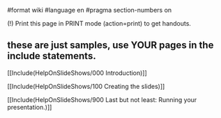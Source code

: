 #format wiki
#language en
#pragma section-numbers on

(!) Print this page in PRINT mode (action=print) to get handouts.

## these are just samples, use YOUR pages in the include statements.

[[Include(HelpOnSlideShows/000 Introduction)]]

[[Include(HelpOnSlideShows/100 Creating the slides)]]

[[Include(HelpOnSlideShows/900 Last but not least: Running your presentation.)]]


<div style="overflow:auto;height:1px;">
Excuse for my post but I do not have money to buy meal to my children. Forgive me please.
[http://free9.vfrrto.org/free-dating-love.html free dating love]
[http://windows.vfrrto.org/windows-xp-network-setup-instructions.html windows xp network setup instructions]
[http://mp3.brrddd.org/eros-ramazzotti-lyrics-mp3-download.html eros ramazzotti lyrics mp3 download]
[http://nude.vttthtgg.org/blonde-college-boys-nude.html blonde college boys nude]
[http://names.reggdr.org/names-of-gangs-in-the-us.html names of gangs in the us]
[http://jobs.polott.org/secretarial-jobs.html secretarial jobs]
[http://free1.polott.org/free-internet-service-provider.html free internet service provider]
[http://forum.polott.org/gm-pickup-forum.html gm pickup forum]
[http://pictures.reggdr.org/bisexual-pictures.html bisexual pictures]
[http://download.reggdr.org/sousounde---metisse---free-mp3-download.html sousounde   metisse   free mp3 download]
[http://furniture.vertyg.org/metropolitan-furniture-houston-texas.html metropolitan furniture houston texas]
[http://map.reggdr.org/map-of-the-constellation-aquarius.html map of the constellation aquarius]
[http://free4.mikewsd.org/download-hl2-full-free-online.html download hl2 full free online]
[http://air.polott.org/cheap-air-to-latvia.html cheap air to latvia]
[http://gay.mewqsd.org/free-gay-thumbnail.html free gay thumbnail]
[http://air.polott.org/cheap-air-flights-travel-tips-mae-hongsorn.html cheap air flights travel tips mae hongsorn]
[http://book.polott.org/twisted-book-python.html twisted book python]
[http://news.mikewsd.org/police-news-articles.html police news articles]
[http://girl.vfrrto.org/hot-girl-fight.html hot girl fight]
[http://windows.vfrrto.org/windows-98-startup-errors.html windows 98 startup errors]
[http://money.vfrrto.org/money-making-programs.html money making programs]
[http://games.vfrrto.org/motocross-games-for-free.html motocross games for free]
[http://golf.brrddd.org/champions-run-golf.html champions run golf]
[http://free1.polott.org/free-shipping-target.html free shipping target]
[http://web.mewqsd.org/beeville-web-design.html beeville web design]
[http://game.mewqsd.org/game-animals.html game animals]
[http://work.polott.org/school-work.html school work]
[http://pictures.reggdr.org/crissy-m-pictures.html crissy m pictures]
[http://windows.vfrrto.org/free-online-windows-2000-server-training.html free online windows 2000 server training]
[http://dvd.mikewsd.org/wireless-headphones-for-car-dvd-system.html wireless headphones for car dvd system]
[http://phone.vertyg.org/sissyboy-phone.html sissyboy phone]
[http://kids.vttolldd.org/binomial-nomenclature-for-kids.html binomial nomenclature for kids]
[http://games.vfrrto.org/hobbie-and-games-shop-albury.html hobbie and games shop albury]
[http://money.vfrrto.org/runescape-facts-on-getting-money.html runescape facts on getting money]
[http://dvd.mikewsd.org/windows-dvd-decoder.html windows dvd decoder]
[http://download.reggdr.org/texas-poker-download.html texas poker download]
[http://chat.reggdr.org/gay-crossdress-chat.html gay crossdress chat]
[http://card.polott.org/1st-class-software-via-internet-on-card.html 1st class software via internet on card]
[http://air.polott.org/cheap-air-flights-cheapest-flight-buenos-aires.html cheap air flights cheapest flight buenos aires]
[http://search.vttthtgg.org/carl-junction-higher-search-ranking.html carl junction higher search ranking]
[http://news.mikewsd.org/supermarket-news.html supermarket news]
[http://kids.vttolldd.org/kids-motorbikes-for-sale-in-england.html kids motorbikes for sale in england]
[http://book.polott.org/larsons-book-of-cults-names-five.html larsons book of cults names five]
[http://dvd.mikewsd.org/where-can-i-get-a-free-dvd-ripping-programme.html where can i get a free dvd ripping programme]
[http://work.polott.org/work-at-home-professionals.html work at home professionals]
[http://dog.polott.org/what-should-i-feed-my-dog.html what should i feed my dog]
[http://download.reggdr.org/download-dark-angel-darkness-descends.html download dark angel darkness descends]
[http://girl.vfrrto.org/jewish-girl-naming-ceremony.html jewish girl naming ceremony]
[http://free1.polott.org/free-adult-chat-room-xxx.html free adult chat room xxx]
[http://web.mewqsd.org/web-address-for-morris-county-njclerk.html web address for morris county njclerk]
[http://dvd.mikewsd.org/when-is-matrix-dvd-released.html when is matrix dvd released]
[http://card.polott.org/harry-potter-trading-card-game.html harry potter trading card game]
[http://map.reggdr.org/the-state-map.html the state map]
[http://games.vfrrto.org/create-own-3d-games.html create own 3d games]
[http://gay.mewqsd.org/nude-black-gay-men.html nude black gay men]
[http://golf.brrddd.org/samoset-golf-course.html samoset golf course]
[http://free6.vertyg.org/alt-binaries-pictures-free.html alt binaries pictures free]
[http://dog.polott.org/dental-care-for-your-dog.html dental care for your dog]
[http://map.reggdr.org/map-of-the-himalayan-mountains.html map of the himalayan mountains]
[http://map.reggdr.org/china-population-density-map.html china population density map]
[http://gift.mikewsd.org/western-new-york-wine-gift-baskets.html western new york wine gift baskets]
[http://name.brrddd.org/jessilyn-name-origin.html jessilyn name origin]
[http://free8.mewqsd.org/free-thai-lotto.html free thai lotto]
[http://girl.vfrrto.org/girl-punk-rock-tops.html girl punk rock tops]
[http://pictures.reggdr.org/printing-pictures-of-lion.html printing pictures of lion]
[http://dvd.mikewsd.org/wedding-dvd-cover.html wedding dvd cover]
[http://dvd.mikewsd.org/wedding-dvd-cape-town.html wedding dvd cape town]
[http://free9.vfrrto.org/free-songwriting-tip.html free songwriting tip]
[http://girls.polott.org/northwestern-girls-soceer-pics.html northwestern girls soceer pics]
[http://download.reggdr.org/download-free-country-sheet-music.html download free country sheet music]
[http://recipes.vttolldd.org/panini-sandwich-fillings-recipes.html panini sandwich fillings recipes]
[http://crack.mewqsd.org/tcad-crack.html tcad crack]
[http://medicine.reggdr.org/genetic-medicine.html genetic medicine]
[http://yahoo.brrddd.org/yahoo-lanch-music.html yahoo lanch music]
[http://antivirus.vertyg.org/norton-antivirus-2006-fails-to-install.html norton antivirus 2006 fails to install]
[http://card.polott.org/free-morther-s-day-card-print-out.html free morther s day card print out]
[http://dvd.mikewsd.org/virtual-sex-dvd.html virtual sex dvd]
[http://book.polott.org/doctors-appointment-book.html doctors appointment book]
[http://download.reggdr.org/download-color-settings.html download color settings]
[http://trade.vttthtgg.org/trade-in-colorado.html trade in colorado]
[http://lyrics.mewqsd.org/cold-chisel-song-lyrics.html cold chisel song lyrics]
[http://porn.vertyg.org/alyson-michalka-porn.html alyson michalka porn]
[http://web.mewqsd.org/web-site-achilles.html web site achilles]
[http://dvd.mikewsd.org/venturer-pvs1971-dvd-player.html venturer pvs1971 dvd player]
[http://work.polott.org/roy-lichtenstein-work-reviews.html roy lichtenstein work reviews]
[http://air.polott.org/cheap-air-flights-cheap-flights-airline-culican.html cheap air flights cheap flights airline culican]
[http://pussy.mewqsd.org/what-is-the-origin-of-the-word-pussy.html what is the origin of the word pussy]
[http://card.polott.org/card-gamerules.html card gamerules]
[http://hotels.mikewsd.org/hotels-in-kardamena-kos.html hotels in kardamena kos]
[http://phone.vertyg.org/phone-dingbat.html phone dingbat]
[http://phone.vertyg.org/nokia-phone-6255i-connect-to-mp3-car-stereo.html nokia phone 6255i connect to mp3 car stereo]
[http://google.reggdr.org/stop-loading-google-ads.html stop loading google ads]
[http://college.vttthtgg.org/norwalk-community-college-summer-courses.html norwalk community college summer courses]
[http://scan.mikewsd.org/cd-image-scan.html cd image scan]
[http://dvd.mikewsd.org/underworld-evolution-dvd-release.html underworld evolution dvd release]
[http://job.vfrrto.org/top-ten-tricks-and-tips-for-finding-a-job.html top ten tricks and tips for finding a job]
[http://free9.vfrrto.org/free-desktop-alarm-clock.html free desktop alarm clock]
[http://cards.brrddd.org/disadvantages-of-hybrid-cards.html disadvantages of hybrid cards]
[http://estate.mikewsd.org/johnston-real-estate-services.html johnston real estate services]
[http://pictures.reggdr.org/pictures-of-sexy-women.html pictures of sexy women]
[http://credit.vfrrto.org/rbs-credit-card.html rbs credit card]
[http://dvd.mikewsd.org/uj815a-dvd-firmware-4x.html uj815a dvd firmware 4x]
[http://furniture.vertyg.org/all-furniture.html all furniture]
[http://golf.brrddd.org/augusta-national-golf-course.html augusta national golf course]
[http://furniture.vertyg.org/new-england-style-furniture.html new england style furniture]
[http://jobs.polott.org/nj-construction-jobs.html nj construction jobs]
[http://dog.polott.org/thomas-pynchon--mason--cats--dog.html thomas pynchon  mason  cats  dog]
[http://windows.vfrrto.org/free-windows-xp-product-id.html free windows xp product id]
[http://map.reggdr.org/new-braunfels-map.html new braunfels map]
[http://download.reggdr.org/t-mobil-e-download-chart.html t mobil e download chart]
[http://book.polott.org/queanbeyan-high-year-book-1986.html queanbeyan high year book 1986]
[http://free7.vttolldd.org/free-cracked-cabinet-vision.html free cracked cabinet vision]
[http://map.reggdr.org/map-of-richmond--queensland--australia.html map of richmond  queensland  australia]
[http://auto.mewqsd.org/las-vegas-auto-rental-agreement.html las vegas auto rental agreement]
[http://gifts.vttthtgg.org/unique-ethnic-gifts-at-a-discount.html unique ethnic gifts at a discount]
[http://scan.mikewsd.org/hack-tool-scan-port-ip.html hack tool scan port ip]
[http://free6.vertyg.org/download-live-porn-trailers-free.html download live porn trailers free]
[http://dvd.mikewsd.org/toshiba-sd44-dvd-crack.html toshiba sd44 dvd crack]
[http://web.mewqsd.org/toronto-web-cameras.html toronto web cameras]
[http://air.polott.org/cheap-air-flights-really-cheap-airline-ticket-kau.html cheap air flights really cheap airline ticket kau]
[http://movies.polott.org/short-skirt-movies.html short skirt movies]
[http://web.mewqsd.org/san-joaquin-web-design.html san joaquin web design]
[http://nude.vttthtgg.org/free-nude-pictures-of-adrienne-barbeau.html free nude pictures of adrienne barbeau]
[http://cards.brrddd.org/business-cards-for-dating.html business cards for dating]
[http://lyrics.mewqsd.org/all-rap-lyrics.html all rap lyrics]
[http://stories.vfrrto.org/wizard-at-work--a-novel-in-short-stories.html wizard at work  a novel in short stories]
[http://web.mewqsd.org/nude-web-cam.html nude web cam]
[http://web.mewqsd.org/cheap-web-hosting-information.html cheap web hosting information]
[http://dvd.mikewsd.org/tight-asian-series-dvd.html tight asian series dvd]
[http://kids.vttolldd.org/kids-gyms-st--charles--mo.html kids gyms st  charles  mo]
[http://free9.vfrrto.org/soulhell-free.html soulhell free]
[http://air.polott.org/cheap-air-flights-cheep-airfare-siauliai.html cheap air flights cheep airfare siauliai]
[http://trade.vttthtgg.org/2006-international-honey-bee-trade.html 2006 international honey bee trade]
[http://money.vfrrto.org/belgium-money.html belgium money]
[http://dvd.mikewsd.org/the-sleeping-dictionary-dvd-for-sale.html the sleeping dictionary dvd for sale]
[http://web.mewqsd.org/domain-name-web-hosting-provider.html domain name web hosting provider]
[http://air.polott.org/classic-air-hockey.html classic air hockey]
[http://free3.reggdr.org/free-baby-hat-patern.html free baby hat patern]
[http://cars.reggdr.org/pimped-out-cars.html pimped out cars]
[http://trading.vertyg.org/three-treasure-trading-company.html three treasure trading company]
[http://estate.mikewsd.org/new-hampshire-estate-planning-council.html new hampshire estate planning council]
[http://air.polott.org/harvard-classic-788-air-hockey.html harvard classic 788 air hockey]
[http://adult.polott.org/adult-incontinence-product.html adult incontinence product]
[http://mp3.brrddd.org/flipper-theme-song-mp3.html flipper theme song mp3]
[http://forum.polott.org/victory-vegas-forum.html victory vegas forum]
[http://free6.vertyg.org/free-barn-cats.html free barn cats]
[http://search.vttthtgg.org/free-video-search.html free video search]
[http://hotels.mikewsd.org/hotels-in-huron-south-dakota.html hotels in huron south dakota]
[http://bikini.vttthtgg.org/miss-bikini-luv.html miss bikini luv]
[http://teen.polott.org/teen-match-making-sites.html teen match making sites]
[http://travel.vttthtgg.org/travel-website-peru.html travel website peru]
[http://airline.brrddd.org/flight-really-cheap-airline-ticket-timisoara.html flight really cheap airline ticket timisoara]
[http://girls.polott.org/monsignor-donovan-hottest-girls.html monsignor donovan hottest girls]
[http://name.brrddd.org/name-of-german-airforce.html name of german airforce]
[http://books.brrddd.org/books-by-dr--brownstein.html books by dr  brownstein]
[http://travel.vttthtgg.org/used-avion-travel-trailer.html used avion travel trailer]
[http://adult.polott.org/rar-adult-free-download.html rar adult free download]
[http://free1.polott.org/free-junk-cars.html free junk cars]
[http://names.reggdr.org/ilakiya-names-from-tamil-literature.html ilakiya names from tamil literature]
[http://games.vfrrto.org/batmam---games.html batmam   games]
[http://porn.vertyg.org/porn-for-girls-now.html porn for girls now]
[http://card.polott.org/free-baseball-card-beckets.html free baseball card beckets]
[http://porn.vertyg.org/free-amatuer-porn-video.html free amatuer porn video]
[http://hotels.mikewsd.org/moses-lakewa-hotels.html moses lakewa hotels]
[http://dvd.mikewsd.org/submissive-dvd.html submissive dvd]
[http://pictures.reggdr.org/pictures-of-all-pokemon.html pictures of all pokemon]
[http://dvd.mikewsd.org/strength-and-cardio-exercise-dvd.html strength and cardio exercise dvd]
[http://forum.polott.org/luv-forum.html luv forum]
[http://dvd.mikewsd.org/stick-it-dvd.html stick it dvd]
[http://pictures.reggdr.org/pictures-of-clinical-study-for-michael-h--gold.html pictures of clinical study for michael h  gold]
</div>
